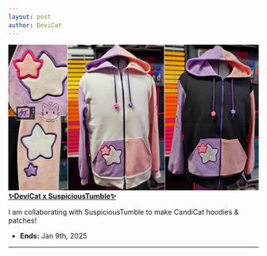 ```yaml
---
layout: post
author: DeviCat
---
```


![](/img/DeviCatxSuspiciousTumble.jpg)
**[✨DeviCat x SuspiciousTumble✨](https://ko-fi.com/suspicioustumbleweed/shop/devicatcollab)**

I am collaborating with SuspiciousTumble to make CandiCat hoodies & patches!


<!--card-->
- **Ends:** Jan 9th, 2025

---